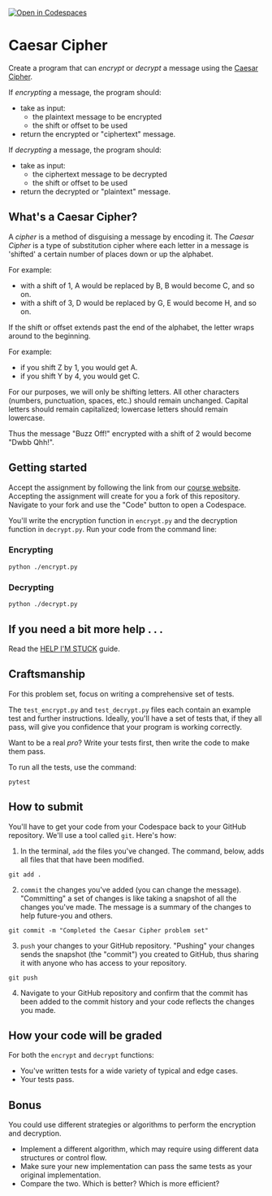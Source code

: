 [![Open in Codespaces](https://classroom.github.com/assets/launch-codespace-7f7980b617ed060a017424585567c406b6ee15c891e84e1186181d67ecf80aa0.svg)](https://classroom.github.com/open-in-codespaces?assignment_repo_id=14226687)
# Caesar Cipher

Create a program that can _encrypt_ or _decrypt_ a message using the [Caesar Cipher](https://en.wikipedia.org/wiki/Caesar_cipher).

If _encrypting_ a message, the program should:

- take as input:
  - the plaintext message to be encrypted
  - the shift or offset to be used
- return the encrypted or "ciphertext" message.

If _decrypting_ a message, the program should:

- take as input:
  - the ciphertext message to be decrypted
  - the shift or offset to be used
- return the decrypted or "plaintext" message.

## What's a Caesar Cipher?

A _cipher_ is a method of disguising a message by encoding it. The _Caesar Cipher_
is a type of substitution cipher where each letter in a message is 'shifted' a
certain number of places down or up the alphabet.

For example:

- with a shift of 1, A would be replaced by B, B would become C, and so on.
- with a shift of 3, D would be replaced by G, E would become H, and so on.

If the shift or offset extends past the end of the alphabet, the letter wraps
around to the beginning.

For example:

- if you shift Z by 1, you would get A.
- if you shift Y by 4, you would get C.

For our purposes, we will only be shifting letters. All other characters (numbers,
punctuation, spaces, etc.) should remain unchanged. Capital letters should remain
capitalized; lowercase letters should remain lowercase.

Thus the message "Buzz Off!" encrypted with a shift of 2 would become "Dwbb Qhh!".

## Getting started

Accept the assignment by following the link from our [course website](https://northridge.dev/game-dev).
Accepting the assignment will create for you a fork of this repository. Navigate
to your fork and use the "Code" button to open a Codespace.

You'll write the encryption function in `encrypt.py` and the decryption function
in `decrypt.py`. Run your code from the command line:

### Encrypting

```shell
python ./encrypt.py
```

### Decrypting

```shell
python ./decrypt.py
```

## If you need a bit more help . . .

Read the [HELP I'M STUCK](/HELP_IM_STUCK.md) guide.

## Craftsmanship

For this problem set, focus on writing a comprehensive set of tests.

The `test_encrypt.py` and `test_decrypt.py` files each contain an example test
and further instructions. Ideally, you'll have a set of tests that, if they all
pass, will give you confidence that your program is working correctly.

Want to be a real _pro_? Write your tests first, then write the code to make them pass.

To run all the tests, use the command:

```shell
pytest
```

## How to submit

You'll have to get your code from your Codespace back to your
GitHub repository. We'll use a tool called `git`. Here's how:

1. In the terminal, `add` the files you've changed. The command, below, adds all
   files that that have been modified.

```shell
git add .
```

2. `commit` the changes you've added (you can change the message). "Committing"
   a set of changes is like taking a snapshot of all the changes you've made.
   The message is a summary of the changes to help future-you and others.

```shell
git commit -m "Completed the Caesar Cipher problem set"
```

3. `push` your changes to your GitHub repository. "Pushing" your changes sends
   the snapshot (the "commit") you created to GitHub, thus sharing it with
   anyone who has access to your repository.

```shell
git push
```

4. Navigate to your GitHub repository and confirm that the commit has been added
   to the commit history and your code reflects the changes you made.

## How your code will be graded

For both the `encrypt` and `decrypt` functions:

- You've written tests for a wide variety of typical and edge cases.
- Your tests pass.

## Bonus

You could use different strategies or algorithms to perform the encryption and
decryption.

- Implement a different algorithm, which may require using different data
  structures or control flow.
- Make sure your new implementation can pass the same tests as your original
  implementation.
- Compare the two. Which is better? Which is more efficient?
